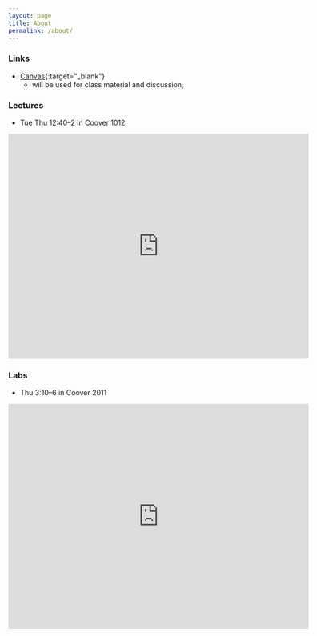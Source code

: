 ```yaml
---
layout: page
title: About
permalink: /about/
---
```


### Links 

* [Canvas][canvas]{:target="_blank"}
   - will be used for class material and discussion; 

[canvas]: https://canvas.iastate.edu/

### Lectures

* Tue Thu 12:40–2 in Coover 1012



<iframe src="https://www.google.com/maps/embed?pb=!1m18!1m12!1m3!1d2963.690888200761!2d-93.65307228449133!3d42.02836316397612!2m3!1f0!2f0!3f0!3m2!1i1024!2i768!4f13.1!3m3!1m2!1s0x87ee70a512c27ae9%3A0x15e6633604cdea3c!2sCoover%20Hall%2C%202520%20Osborn%20Dr%2C%20Ames%2C%20IA%2050011!5e0!3m2!1sen!2sus!4v1639239949298!5m2!1sen!2sus" width="600" height="450" style="border:0;" allowfullscreen="" loading="lazy" referrerpolicy="no-referrer-when-downgrade"></iframe>

### Labs

* Thu 3:10–6 in Coover 2011

<iframe src="https://www.google.com/maps/embed?pb=!1m18!1m12!1m3!1d1481.8350052977557!2d-93.65192470763411!3d42.028810979108556!2m3!1f0!2f0!3f0!3m2!1i1024!2i768!4f13.1!3m3!1m2!1s0x87ee70a51523ae41%3A0x763ad7d22f6cee62!2sCoover+Hall!5e0!3m2!1sen!2sus!4v1514994571351" width="600" height="450" frameborder="0" style="border:0" allowfullscreen></iframe>
